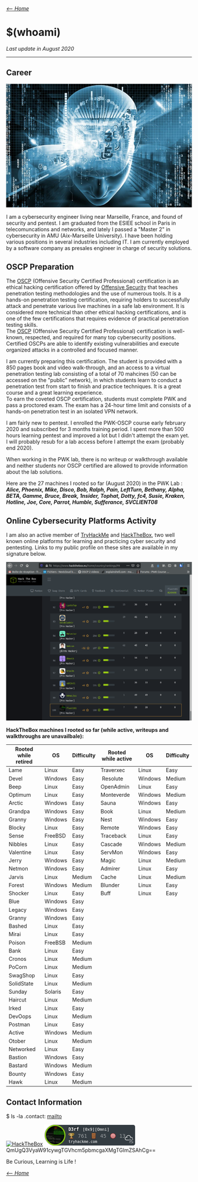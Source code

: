 _[<-- Home](https://flast101.github.io)_

# $(whoami)
_Last update in August 2020_
* * * 

## Career

![profil_site.png](images/profil_site.png "profil_site.png")

I am a cybersecurity engineer living near Marseille, France, and found of security and pentest. I am graduated from the ESIEE school in Paris in telecomuncations and networks, and lately I passed a "Master 2" in cybersecurity in AMU (Aix-Marseille University). I have been holding various positions in several industries including IT. I am currently employed by a software company as presales engineer in charge of security solutions. 

## OSCP Preparation


The [OSCP](https://www.offensive-security.com/pwk-oscp/) (Offensive Security Certified Professional) certification is an ethical hacking certification offered by [Offensive Security](https://www.offensive-security.com) that teaches penetration testing methodologies and the use of numerous tools. It is a hands-on penetration testing certification, requiring holders to successfully attack and penetrate various live machines in a safe lab environment. It is considered more technical than other ethical hacking certifications, and is one of the few certifications that requires evidence of practical penetration testing skills.   
The [OSCP](https://www.offensive-security.com/pwk-oscp/) (Offensive Security Certified Professional) certification is well-known, respected, and required for many top cybersecurity positions. Certified OSCPs are able to identify existing vulnerabilities and execute organized attacks in a controlled and focused manner.

I am  currently preparing this certification. The student is provided with a 850 pages book and video walk-through, and an access to a virtual penetration testing lab consisting of a total of 70 mahcines (50 can be accessed on the "public" network), in which students learn to conduct a penetration test from start to finish and practice techniques. It is a great course and a great learning experience.    
To earn the coveted OSCP certification, students must complete PWK and pass a proctored exam. The exam has a 24-hour time limit and consists of a hands-on penetration test in an isolated VPN network.

I am fairly new to pentest. I enrolled the PWK-OSCP course early february 2020 and subscribed for 3 months training period. I spent more than 500 hours learning pentest and improved a lot but I didn't attempt the exam yet. I will probably resub for a lab access before I attempt the exam (probably end 2020).

When working in the PWK lab, there is no writeup or walkthrough available and neither students nor OSCP certified are allowed to provide information about the lab solutions.    

Here are the 27 machines I rooted so far (August 2020) in the PWK Lab :    
_**Alice, Phoenix, Mike, Disco, Bob, Ralph, Pain, LeftTurn, Bethany, Alpha, BETA, Gamme, Bruce, Break, 1nsider, Tophat, Dotty, fc4, Susie, Kraken, Hotline, Joe, Core, Parrot, Humble, Sufferance, SVCLIENT08**_

## Online Cybersecurity Platforms Activity

I am also an active member of [TryHackMe](https://tryhackme.com) and [HackTheBox](https://www.hackthebox.eu), two well known online platforms for learning and practicing cyber security and pentesting. Links to my public profile on these sites are available in my signature below.

![french_ranking.png](images/french_ranking.png "french_ranking.png")

**HackTheBox machines I rooted so far (while active, writeups and walkthroughs are unavailbale):**    

| Rooted while retired | OS | Difficulty         | Rooted while active | OS | Difficulty|
|-------------|-------------|-------------|-------------|-------------|-------------| 
|Lame| Linux |Easy| Traverxec      |  Linux |Easy |
|Devel| Windows |Easy| Resolute|  Windows  |Medium |
|Beep| Linux |Easy| OpenAdmin |  Linux |Easy |
|Optimum| Linux |Easy|Monteverde| Windows |Medium|
|Arctic| Windows |Easy|Sauna| Windows |Easy|
|Grandpa| Windows |Easy|Book| Linux |Medium|
|Granny| Windows |Easy|Nest| Windows |Easy|
|Blocky| Linux |Easy|Remote| Windows |Easy|
|Sense| FreeBSD |Easy|Traceback| Linux |Easy|
|Nibbles| Linux |Easy|Cascade| Windows |Medium|
|Valentine| Linux |Easy|ServMon | Windows |Easy|
|Jerry| Windows |Easy|Magic| Linux |Medium|
|Netmon| Windows |Easy|Admirer| Linux |Easy|
|Jarvis| Linux |Medium |Cache| Linux |Medium|
|Forest| Windows |Medium|Blunder | Linux |Easy|
|Shocker| Linux |Easy| Buff | Linux | Easy |
|Blue| Windows |Easy|
|Legacy| Windows |Easy|
|Granny| Windows |Easy|
|Bashed| Linux | Easy |
| Mirai | Linux | Easy |
| Poison| FreeBSB | Medium |
| Bank | Linux | Easy |
| Cronos | Linux | Medium |
| PoCorn| Linux | Medium |
| SwagShop| Linux | Easy |
| SolidState| Linux | Medium |
| Sunday| Solaris| Easy |
| Haircut| Linux| Medium|
| Irked| Linux | Easy|
| DevOops| Linux| Medium |
| Postman| Linux| Easy|
| Active| Windows | Medium|
| Otober| Linux| Medium|
| Networked| Linux| Easy|
| Bastion| Windows | Easy |
| Bastard| Windows| Medium|
| Bounty| Windows | Easy |
| Hawk | Linux | Medium |



## Contact Information
$ ls -la .contact: [mailto](mailto:flast101.sec@gmail.com)


[<img src="http://www.hackthebox.eu/badge/image/249498" alt="HackTheBox">](https://www.hackthebox.eu/profile/249498)
[![thm_badge](sig_thm_omni.png "thm_badge")](https://tryhackme.com/p/D3rf)   
QmUgQ3VyaW91cywgTGVhcm5pbmcgaXMgTGlmZSAhCg==


Be Curious, Learning is Life !

_[<-- Home](https://flast101.github.io)_

<!-- Global site tag (gtag.js) - Google Analytics -->
<script async src="https://www.googletagmanager.com/gtag/js?id=UA-173692234-1"></script>
<script>
  window.dataLayer = window.dataLayer || [];
  function gtag(){dataLayer.push(arguments);}
  gtag('js', new Date());

  gtag('config', 'UA-173692234-1');
</script>
